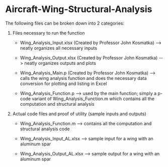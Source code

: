 # Aircraft-Wing-Structural-Analysis

The following files can be broken down into 2 categories:

1) Files necessary to run the function
   * Wing_Analysis_Input.xlsx (Created by Professor John Kosmatka)
     --> neatly organizes all necessary inputs
     
   * Wing_Analysis_Output.xlsx (Created by Professor John Kosmatka)
     --> neatly organizes outputs and plots
     
   * Wing_Analysis_Main.p (Created by Professor John Kosmatka)
     --> calls the wing analysis function and does the necessary data conversion for plotting and listing in Excel
     
   * Wing_Analysis_Function.p
     --> used by the main function; simply a p-code variant of Wing_Analysis_Function.m which contains all the computation and structural analysis

2) Actual code files and proof of utility (sample inputs and outputs)
   * Wing_Analysis_Function.m
     --> contains all the computation and structural analysis code

   * Wing_Analysis_Input_AL.xlsx
     --> sample input for a wing with an aluminum spar

   * Wing_Analysis_Output_AL.xlsx
     --> sample output for a wing with an aluminum spar


     
